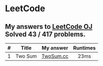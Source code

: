LeetCode
=====
My answers to [LeetCode OJ](https://leetcode.com/problemset/algorithms/)<br>
Solved 43 / 417 problems.
------
| # | Title | My answer | Runtimes |
|:-------:|:--------:|:-------:|:--------:|
|1| Two Sum | [TwoSum.cc](https://github.com/Alinshans/LCPP/blob/master/LeetCode/Problems001-016/TwoSum.cc) | 23ms |
